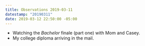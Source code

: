 ```yaml
---
title: Observations 2019-03-11
datestamp: "20190311"
date: 2019-03-12 22:50:00 -05:00
---
```


- Watching the *Bachelor* finale (part one) with Mom and Casey.
- My college diploma arriving in the mail.
